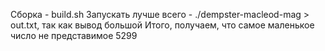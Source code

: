 Сборка - build.sh
Запускать лучше всего - ./dempster-macleod-mag > out.txt, так как вывод большой
Итого, получаем, что самое маленькое число не представимое 5299